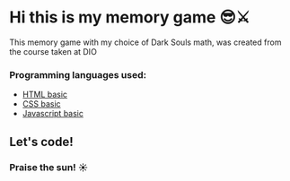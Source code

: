 # Hi this is my memory game 😎⚔️

This memory game with my choice of Dark Souls math, was created from the course taken at DIO

### Programming languages used:

* [HTML basic](https://www.w3schools.com/html/)
* [CSS basic](https://developer.mozilla.org/pt-BR/docs/Web/CSS)
* [Javascript basic](https://developer.mozilla.org/pt-BR/docs/Web/JavaScript)
 


## Let's code! 

### Praise the sun! ☀️
